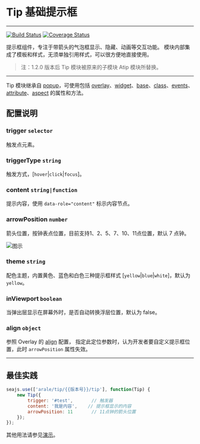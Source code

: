 # Tip 基础提示框

---

[![Build Status](https://secure.travis-ci.org/aralejs/tip.png)](https://travis-ci.org/aralejs/tip)
[![Coverage Status](https://coveralls.io/repos/aralejs/tip/badge.png?branch=master)](https://coveralls.io/r/aralejs/tip)

提示框组件，专注于带箭头的气泡框显示、隐藏、动画等交互功能。
模块内部集成了模板和样式，无须单独引用样式，可以很方便地直接使用。

> 注：1.2.0 版本后 Tip 模块被原来的子模块 Atip 模块所替换。

---

Tip 模块继承自 [popup](http://aralejs.org/popup/)，可使用包括 [overlay](http://aralejs.org/overlay/)、[widget](http://aralejs.org/widget/)、[base](http://aralejs.org/base/)、[class](http://aralejs.org/class/)、[events](http://aralejs.org/events/)、[attribute](http://aralejs.org/base/docs/attribute.html)、[aspect](http://aralejs.org/base/docs/aspect.html) 的属性和方法。

## 配置说明

### trigger `selector`

触发点元素。

### triggerType `string`

触发方式，[`hover`|`click`|`focus`]。

### content `string|function`

提示内容，使用 `data-role="content"` 标示内容节点。

### arrowPosition `number`

箭头位置，按钟表点位置，目前支持1、2、5、7、10、11点位置，默认 7 点钟。

![图示](https://i.alipayobjects.com/e/201307/jBty06lQT.png)

### theme `string`

配色主题，内置黄色、蓝色和白色三种提示框样式 [`yellow`|`blue`|`white`]，默认为 `yellow`。

### inViewport `boolean`

当弹出层显示在屏幕外时，是否自动转换浮层位置，默认为 false。

### align `object`

参照 Overlay 的 [align](http://aralejs.org/overlay/#align-object) 配置，
指定此定位参数时，认为开发者要自定义提示框位置，此时 `arrowPosition` 属性失效。

---

## 最佳实践

```js
seajs.use(['arale/tip/{{版本号}}/tip'], function(Tip) {
    new Tip({
        trigger: '#test',       // 触发器
        content: '我是内容',    // 提示框显示的内容
        arrowPosition: 11       // 11点钟的箭头位置
    });
});
```

其他用法请参见[演示](http://aralejs.org/tip/examples/)。
